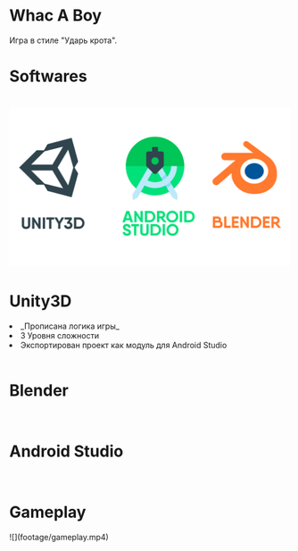 <h1>Whac A Boy</h1>
Игра в стиле "Ударь крота". 
<br>
  <h1>Softwares<h1>
    <img src="footage/softwares_image.png"/>
<br>
  <h1>Unity3D</h1>
<li>_Прописана логика игры_ </li>
<li>3 Уровня сложности</li>
<li>Экспортирован проект как модуль для Android Studio</li>
  
<br>
  <h1>Blender</h1>
<br>
  <h1>Android Studio</h1>
<br>
  <h1>Gameplay</h1>
    ![](footage/gameplay.mp4)

